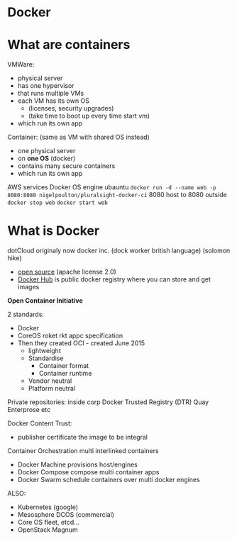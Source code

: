 

# Docker

# What are containers

VMWare: 
* physical server
* has one hypervisor
* that runs multiple VMs
* each VM has its own OS 
   * (licenses, security upgrades) 
   * (take time to boot up every time start vm)
* which run its own app

Container: (same as VM with shared OS instead)
* one physical server
* on **one OS** (docker)
* contains many secure containers
* which run its own app

AWS services Docker OS engine ubauntu
`docker run -d --name web -p 8080:8080 nigelpoulton/pluralsight-docker-ci`
8080 host to 8080 outside
`docker stop web`
`docker start web`


# What is Docker
dotCloud originaly now docker inc. (dock worker british language) (solomon hike) 
* [open source](https://github.com/docker/docker) (apache license 2.0)
* [Docker Hub](https://hub.docker.com/) is public docker registry where you can store and get images

**Open Container Initiative**

2 standards:
* Docker
* CoreOS roket rkt appc specification
* Then they created OCI - created June 2015
   * lightweight
   * Standardise 
      * Container format
      * Container runtime
   * Vendor neutral
   * Platform neutral

Private repositories:
inside corp
Docker Trusted Registry (DTR)
Quay Enterprose
etc

Docker Content Trust: 
* publisher certificate the image to be integral
 
Container Orchestration 
multi interlinked containers
* Docker Machine
  provisions host/engines
* Docker Compose
  compose multi container apps
* Docker Swarm
  schedule containers over multi docker engines

ALSO:
* Kubernetes (google)
* Mesosphere DCOS (commercial)
* Core OS fleet, etcd... 
* OpenStack Magnum 








